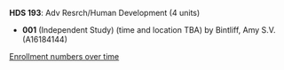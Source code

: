 **HDS 193**: Adv Resrch/Human Development (4 units)

- **001** (Independent Study) (time and location TBA) by Bintliff, Amy S.V. (A16184144)

[Enrollment numbers over time](./HDS193.tsv)
